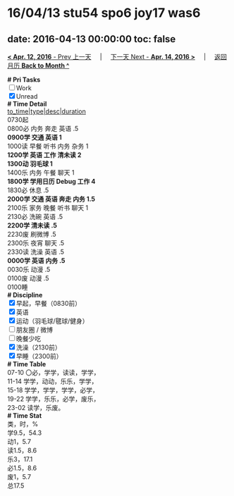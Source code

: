 # 16/04/13 stu54 spo6 joy17 was6

date: 2016-04-13 00:00:00
toc: false
---
[**< Apr. 12, 2016** - Prev 上一天](/lifelogs/2016/04/d12.md) &nbsp; &nbsp; | &nbsp; &nbsp; [下一天 Next - **Apr. 14, 2016 >**](/lifelogs/2016/04/d14.md) &nbsp; &nbsp; |  &nbsp; &nbsp; [返回月历 **Back to Month ^**](/lifelogs/2016/04/index.md)
<br/><div><b># Pri Tasks</b></div><div><input type="checkbox"/>Work</div><div><input checked="true" type="checkbox"/>Unread</div><div><b># Time Detail</b></div><div><u>to_time|type|desc|duration</u></div><div>0730起</div><div>0800必 内务 奔走 英语 .5</div><div><b>0900学 交通 英语 1</b></div><div>1000读 早餐 听书 内务 杂务 1</div><div><b>1200学 英语 工作 清未读 2</b></div><div><b>1300动 羽毛球 1</b></div><div>1400乐 内务 午餐 聊天 1</div><div><b>1800学 学用日历 Debug 工作 4</b></div><div>1830必 休息 .5</div><div><b>2000学 交通 英语 奔走 内务 1.5</b></div><div>2100乐 家务 晚餐 听书 聊天 1</div><div>2130必 洗碗 英语 .5</div><div><b>2200学 清未读 .5</b></div><div>2230废 刷微博 .5</div><div>2300乐 夜宵 聊天 .5</div><div>2330读 洗澡 英语 .5</div><div><b>0000学 英语 内务 .5</b></div><div>0030乐 动漫 .5</div><div>0100废 动漫 .5</div><div>0100睡</div><div><b># Discipline</b></div><div><input checked="true" type="checkbox"/>早起，早餐（0830前）</div><div><input checked="true" type="checkbox"/>英语</div><div><input checked="true" type="checkbox"/>运动（羽毛球/毽球/健身）</div><div><input type="checkbox"/>朋友圈 / 微博</div><div><input type="checkbox"/>晚餐少吃</div><div><input checked="true" type="checkbox"/>洗澡（2130前）</div><div><input checked="true" type="checkbox"/>早睡（2300前）</div><div><b># Time Table</b></div><div>07-10 〇必，学学，读读，学学，</div><div>11-14 学学，动动，乐乐，学学，</div><div>15-18 学学，学学，学学，必学，</div><div>19-22 学学，乐乐，必学，废乐，</div><div>23-02 读学，乐废。</div><div><b># Time Stat</b></div><div>类，时，%</div><div>学9.5，54.3</div><div>动1，5.7</div><div>读1.5，8.6</div><div>乐3，17.1</div><div>必1.5，8.6</div><div>废1，5.7</div><div>总17.5</div>
